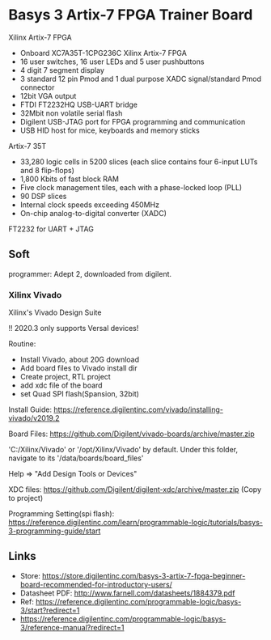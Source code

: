 # Basys 3 Artix-7 FPGA Trainer Board

Xilinx Artix-7 FPGA

- Onboard XC7A35T-1CPG236C Xilinx Artix-7 FPGA
- 16 user switches, 16 user LEDs and 5 user pushbuttons
- 4 digit 7 segment display
- 3 standard 12 pin Pmod and 1 dual purpose XADC signal/standard Pmod connector
- 12bit VGA output
- FTDI FT2232HQ USB-UART bridge
- 32Mbit non volatile serial flash
- Digilent USB-JTAG port for FPGA programming and communication
- USB HID host for mice, keyboards and memory sticks

Artix-7 35T
- 33,280 logic cells in 5200 slices (each slice contains four 6-input LUTs and 8 flip-flops)
- 1,800 Kbits of fast block RAM
- Five clock management tiles, each with a phase-locked loop (PLL)
- 90 DSP slices
- Internal clock speeds exceeding 450MHz
- On-chip analog-to-digital converter (XADC)

FT2232 for UART + JTAG

## Soft

programmer: Adept 2, downloaded from digilent.

### Xilinx Vivado

Xilinx's Vivado Design Suite

!! 2020.3 only supports Versal devices!

Routine:
- Install Vivado, about 20G download
- Add board files to Vivado install dir
- Create project, RTL project
- add xdc file of the board
- set Quad SPI flash(Spansion, 32bit)

Install Guide:
https://reference.digilentinc.com/vivado/installing-vivado/v2019.2

Board Files:
https://github.com/Digilent/vivado-boards/archive/master.zip

'C:/Xilinx/Vivado' or '/opt/Xilinx/Vivado' by default. Under this folder, navigate to its '<version>/data/boards/board_files'

Help => "Add Design Tools or Devices"

XDC files:
https://github.com/Digilent/digilent-xdc/archive/master.zip
(Copy to project)

Programming Setting(spi flash):
https://reference.digilentinc.com/learn/programmable-logic/tutorials/basys-3-programming-guide/start

## Links

- Store: https://store.digilentinc.com/basys-3-artix-7-fpga-beginner-board-recommended-for-introductory-users/
- Datasheet PDF: http://www.farnell.com/datasheets/1884379.pdf
- Ref: https://reference.digilentinc.com/programmable-logic/basys-3/start?redirect=1
- https://reference.digilentinc.com/programmable-logic/basys-3/reference-manual?redirect=1
